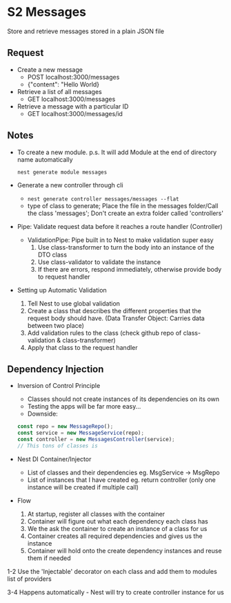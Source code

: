# S2 Messages

Store and retrieve messages stored in a plain JSON file

## Request

- Create a new message
  - POST localhost:3000/messages
  - {"content": "Hello World}
- Retrieve a list of all messages
  - GET localhost:3000/messages
- Retrieve a message with a particular ID
  - GET localhost:3000/messages/id

## Notes

- To create a new module. p.s. It will add Module at the end of directory name automatically

  `nest generate module messages`

- Generate a new controller through cli

  - `nest generate controller messages/messages --flat`
  - type of class to generate; Place the file in the messages folder/Call the class 'messages'; Don't create an extra folder called 'controllers'

- Pipe: Validate request data before it reaches a route handler (Controller)

  - ValidationPipe: Pipe built in to Nest to make validation super easy
    1. Use class-transformer to turn the body into an instance of the DTO class
    2. Use class-validator to validate the instance
    3. If there are errors, respond immediately, otherwise provide body to request handler

- Setting up Automatic Validation
  1. Tell Nest to use global validation
  2. Create a class that describes the different properties that the request body should have. (Data Transfer Object: Carries data between two place)
  3. Add validation rules to the class (check github repo of class-validation & class-transformer)
  4. Apply that class to the request handler

## Dependency Injection

- Inversion of Control Principle

  - Classes should not create instances of its dependencies on its own
  - Testing the apps will be far more easy...
  - Downside:

  ```ts
  const repo = new MessageRepo();
  const service = new MessageService(repo);
  const controller = new MessagesController(service);
  // This tons of classes is
  ```

- Nest DI Container/Injector

  - List of classes and their dependencies eg. MsgService -> MsgRepo
  - List of instances that I have created eg. return controller (only one instance will be created if multiple call)

- Flow
  1. At startup, register all classes with the container
  2. Container will figure out what each dependency each class has
  3. We the ask the container to create an instance of a class for us
  4. Container creates all required dependencies and gives us the instance
  5. Container will hold onto the create dependency instances and reuse them if needed

1-2 Use the 'Injectable' decorator on each class and add them to modules list of providers

3-4 Happens automatically - Nest will try to create controller instance for us
